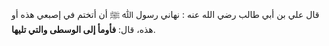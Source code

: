 قال علي بن أبي طالب رضي الله عنه : نهاني رسول ﷲ ﷺ أن أتختم في إصبعي هذه أو هذه، قال: **فأومأ إلى الوسطى والتي تليها**.